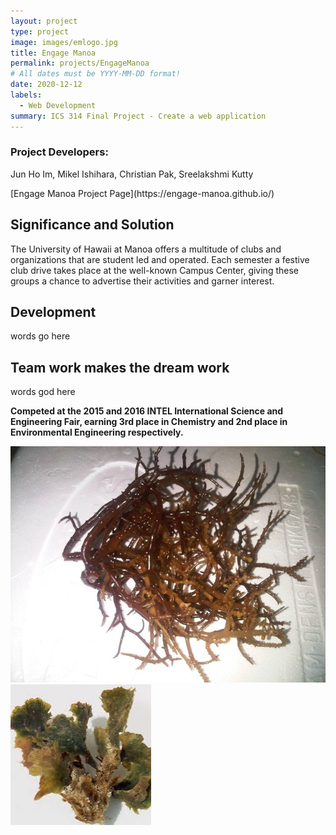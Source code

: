 ```yaml
---
layout: project
type: project
image: images/emlogo.jpg
title: Engage Manoa
permalink: projects/EngageManoa
# All dates must be YYYY-MM-DD format!
date: 2020-12-12
labels:
  - Web Development
summary: ICS 314 Final Project - Create a web application
---
```


<h3>Project Developers:</h3>
<p>Jun Ho Im, Mikel Ishihara, Christian Pak, Sreelakshmi Kutty</p>
[Engage Manoa Project Page](https://engage-manoa.github.io/)

## Significance and Solution
<p>The University of Hawaii at Manoa offers a multitude of clubs and organizations that are student led and operated. Each semester a festive club drive takes place at the well-known Campus Center, giving these groups a chance to advertise their activities and garner interest.</p>

## Development
<p>words go here</p>

## Team work makes the dream work
<p>words god here</p>

<b> Competed at the 2015 and 2016 INTEL International Science and Engineering Fair, earning 3rd place in Chemistry and 2nd place in Environmental Engineering respectively. </b> 

<img class="ui small left floated image" src="../images/eucheuma.jpg">
<img class="ui small left floated image" src="../images/avrainvillea.jpg">

